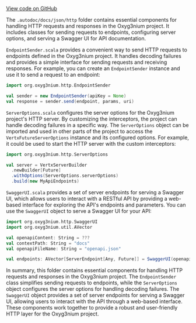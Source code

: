 [View code on GitHub](https://github.com/alephium/alephium/.autodoc/docs/json/http)

The `.autodoc/docs/json/http` folder contains essential components for handling HTTP requests and responses in the Oxyg3nium project. It includes classes for sending requests to endpoints, configuring server options, and serving a Swagger UI for API documentation.

`EndpointSender.scala` provides a convenient way to send HTTP requests to endpoints defined in the Oxyg3nium project. It handles decoding failures and provides a simple interface for sending requests and receiving responses. For example, you can create an `EndpointSender` instance and use it to send a request to an endpoint:

```scala
import org.oxyg3nium.http.EndpointSender

val sender = new EndpointSender(apiKey = None)
val response = sender.send(endpoint, params, uri)
```

`ServerOptions.scala` configures the server options for the Oxyg3nium project's HTTP server. By customizing the interceptors, the project can handle decoding failures in a specific way. The `ServerOptions` object can be imported and used in other parts of the project to access the `VertxFutureServerOptions` instance and its configured options. For example, it could be used to start the HTTP server with the custom interceptors:

```scala
import org.oxyg3nium.http.ServerOptions

val server = VertxServerBuilder
  .newBuilder[Future]
  .withOptions(ServerOptions.serverOptions)
  .build(new MyApiEndpoints)
```

`SwaggerUI.scala` provides a set of server endpoints for serving a Swagger UI, which allows users to interact with a RESTful API by providing a web-based interface for exploring the API's endpoints and parameters. You can use the `SwaggerUI` object to serve a Swagger UI for your API:

```scala
import org.oxyg3nium.http.SwaggerUI
import org.oxyg3nium.util.AVector

val openapiContent: String = ???
val contextPath: String = "docs"
val openapiFileName: String = "openapi.json"

val endpoints: AVector[ServerEndpoint[Any, Future]] = SwaggerUI(openapiContent, contextPath, openapiFileName)
```

In summary, this folder contains essential components for handling HTTP requests and responses in the Oxyg3nium project. The `EndpointSender` class simplifies sending requests to endpoints, while the `ServerOptions` object configures the server options for handling decoding failures. The `SwaggerUI` object provides a set of server endpoints for serving a Swagger UI, allowing users to interact with the API through a web-based interface. These components work together to provide a robust and user-friendly HTTP layer for the Oxyg3nium project.
